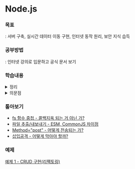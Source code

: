 # Node.js

### 목표

: 서버 구축, 실시간 데이터 이동 구현, 인터넷 동작 원리, 보안 지식 습득

### 공부방법

: 인터넷 강의로 입문하고 공식 문서 보기

### 학습내용

<details>
<summary>정리</summary>

- 응답 반환 설정  
  `response.end();`  
  : if else 문에서 중복 생략하기 위해 아래에 두었더니 한 박자 늦은 값 출력

- 패키지매니저 - pm2

  `pm2 start main.js --watch` : 파일 수정하면 자동 갱신  
   `pm2 logs` : 실시간 로그 확인 (ctrl + c : 나가기)

- form method="post"  
  : 발신 내용을 숨겨서 전송, 주소창에 드러나지 않음

- node에서 파일 추출/내보내기  
  : module.exports, require

- 링크 이동  
  : `{Location: ...}` 설정할 때 한글 주소 인식 오류

- 삽입공격 방지  
  : `path.parse().base`, `sanitize-html API`

</details>

<details>
<summary>의문점</summary>

- fs 함수 중첩  
  : 콜백지옥 되는 거 아닌 가?

- 파일 추출/내보내기  
  : es6/node `import`, `require` 차이점

</details>

### 톺아보기

- [fs 함수 중첩 - 콜백지옥 되는 거 아닌 가?](./md/fsCallbackHell.md)
- [파일 추출/내보내기 - ESM, CommonJS 차이점](./md/importExportDiff.md)
- [Method="post" - 어떻게 전송되는 가?](./md/method_post.md)
- [삽입공격 - 어떻게 막아야 할까?](./md/injectionAtt.md)

### 예제

[예제 1 - CRUD 구현(리팩토링)](./createNewServer/main.js)
